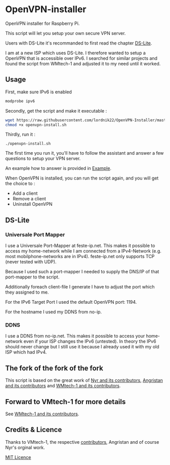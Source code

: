 # OpenVPN-installer

OpenVPN installer for Raspberry Pi.

This script will let you setup your own secure VPN server.

Users with DS-Lite it's recommanded to first read the chapter [DS-Lite](/DS-Lite).

I am at a new ISP which uses DS-Lite. I therefore wanted to setup a
OpenVPN that is accessible over IPv6. I searched for similar projects
and found the script from WMtech-1 and adjusted it to my need until it
worked.

## Usage

First, make sure IPv6 is enabled

```bash
modprobe ipv6
```

Secondly, get the script and make it executable :

```bash
wget https://raw.githubusercontent.com/lordnik22/OpenVPN-Installer/master/openvpn-install.sh
chmod +x openvpn-install.sh
```

Thirdly, run it :

`./openvpn-install.sh`

The first time you run it, you'll have to follow the assistant and answer a few questions to setup your VPN server.

An example how to answer is provided in [Example](example.txt).

When OpenVPN is installed, you can run the script again, and you will get the choice to :
- Add a client
- Remove a client
- Uninstall OpenVPN

## DS-Lite

### Universale Port Mapper
I use a Universale Port-Mapper at feste-ip.net. This makes it possible
to access my home-network while I am connected from a IPv4-Network (e.g.
most mobilphone-networks are in IPv4). feste-ip.net only supports TCP (never
tested with UDP).

Because I used such a port-mapper I needed to supply the DNS/IP of that
port-mapper to the script.

Additionally foreach client-file I generate I have to adjust the port
which they assigned to me.

For the IPv6 Target Port I used the default OpenVPN port: 1194.

For the hostname I used my DDNS from no-ip.

### DDNS

I use a DDNS from no-ip.net. This makes it possible to access your
home-network even if your ISP changes the IPv6 (untested). In theory
the IPv6 should never change but I still use it because I already used
it with my old ISP which had IPv4.

## The fork of the fork of the fork

This script is based on the great work of [Nyr and its
contributors](https://github.com/Nyr/openvpn-install), [Angristan and
its contributors](https://github.com/Angristan/OpenVPN-install) and
[WMtech-1 and its
contributors](https://github.com/wmtech-1/OpenVPN-Installer).


## Forward to VMtech-1 for more details

See [WMtech-1 and its contributors](https://github.com/wmtech-1/OpenVPN-Installer).

## Credits & Licence

Thanks to VMtech-1, the respective [contributors](https://github.com/wmtech-1/OpenVPN-Installer/graphs/contributors), Angristan and of course Nyr's orginal work.

[MIT Licence](https://raw.githubusercontent.com/wmtech-1/OpenVPN-Installer/master/LICENSE)
